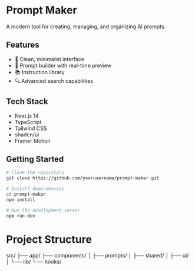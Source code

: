 # Prompt Maker

A modern tool for creating, managing, and organizing AI prompts.

## Features

- 🎨 Clean, minimalist interface
- 📝 Prompt builder with real-time preview
- 📚 Instruction library
- 🔍 Advanced search capabilities

## Tech Stack

- Next.js 14
- TypeScript
- Tailwind CSS
- shadcn/ui
- Framer Motion

## Getting Started

```bash
# Clone the repository
git clone https://github.com/yourusername/prompt-maker.git

# Install dependencies
cd prompt-maker
npm install

# Run the development server
npm run dev
```

# Project Structure

src/
├── app/
├── components/
│ ├── prompts/
│ ├── shared/
│ ├── ui/
│ └── lib/
└── hooks/
